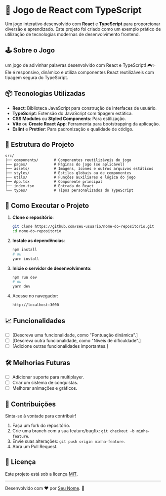 # 🚀 Jogo de React com TypeScript

Um jogo interativo desenvolvido com **React** e **TypeScript** para proporcionar diversão e aprendizado. Este projeto foi criado como um exemplo prático de utilização de tecnologias modernas de desenvolvimento frontend.

## 🕹️ Sobre o Jogo

um jogo de adivinhar palavras desenvolvido com React e TypeScript! 🎮✨ 
Ele é responsivo, dinâmico e utiliza componentes React reutilizáveis com tipagem segura do TypeScript.

## 📦 Tecnologias Utilizadas

- **React**: Biblioteca JavaScript para construção de interfaces de usuário.
- **TypeScript**: Extensão do JavaScript com tipagem estática.
- **CSS Modules** ou **Styled Components**: Para estilização.
- **Vite** ou **Create React App**: Ferramenta para bootstrapping da aplicação.
- **Eslint** e **Prettier**: Para padronização e qualidade de código.

## 📂 Estrutura do Projeto

```plaintext
src/
├── components/       # Componentes reutilizáveis do jogo
├── pages/            # Páginas do jogo (se aplicável)
├── assets/           # Imagens, ícones e outros arquivos estáticos
├── styles/           # Estilos globais ou de componentes
├── utils/            # Funções auxiliares e lógica do jogo
├── App.tsx           # Componente principal
├── index.tsx         # Entrada do React
└── types/            # Tipos personalizados do TypeScript
```

## 🚀 Como Executar o Projeto

1. **Clone o repositório**:
   ```bash
   git clone https://github.com/seu-usuario/nome-do-repositorio.git
   cd nome-do-repositorio
   ```

2. **Instale as dependências**:
   ```bash
   npm install
   # ou
   yarn install
   ```

3. **Inicie o servidor de desenvolvimento**:
   ```bash
   npm run dev
   # ou
   yarn dev
   ```

4. Acesse no navegador:
   ```
   http://localhost:3000
   ```

## 📈 Funcionalidades

- [ ] [Descreva uma funcionalidade, como "Pontuação dinâmica".]
- [ ] [Descreva outra funcionalidade, como "Níveis de dificuldade".]
- [ ] [Adicione outras funcionalidades importantes.]

## 🛠️ Melhorias Futuras

- [ ] Adicionar suporte para multiplayer.
- [ ] Criar um sistema de conquistas.
- [ ] Melhorar animações e gráficos.

## 🤝 Contribuições

Sinta-se à vontade para contribuir!  
1. Faça um fork do repositório.
2. Crie uma branch com a sua feature/bugfix: `git checkout -b minha-feature`.
3. Envie suas alterações: `git push origin minha-feature`.
4. Abra um Pull Request.

## 📄 Licença

Este projeto está sob a licença [MIT](./LICENSE).  

---

Desenvolvido com ❤️ por [Seu Nome](https://github.com/seu-usuario). 🌟